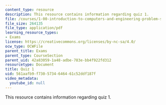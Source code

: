 ```yaml
---
content_type: resource
description: This resource contains information regarding quiz 1.
file: /courses/1-00-introduction-to-computers-and-engineering-problem-solving-spring-2012/561aafb9f7305734646461c52ddf187f_MIT1_00S12_Quiz1_S10.pdf
file_size: 264135
file_type: application/pdf
learning_resource_types:
- Exams
license: https://creativecommons.org/licenses/by-nc-sa/4.0/
ocw_type: OCWFile
parent_title: Exams
parent_type: CourseSection
parent_uid: 42a83059-1a48-adbe-783e-bb4f922fd312
resourcetype: Document
title: Quiz 1
uid: 561aafb9-f730-5734-6464-61c52ddf187f
video_metadata:
  youtube_id: null
---
```

This resource contains information regarding quiz 1.